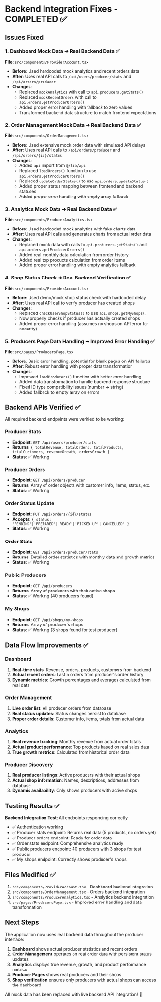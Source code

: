 # Backend Integration Fixes - COMPLETED ✅

## Issues Fixed

### 1. Dashboard Mock Data ➜ Real Backend Data ✅
**File**: `src/components/ProviderAccount.tsx`
- **Before**: Used hardcoded mock analytics and recent orders data
- **After**: Uses real API calls to `/api/users/producer/stats` and `/api/orders/producer`
- **Changes**:
  - Replaced `mockAnalytics` with call to `api.producers.getStats()`
  - Replaced `mockRecentOrders` with call to `api.orders.getProducerOrders()`
  - Added proper error handling with fallback to zero values
  - Transformed backend data structure to match frontend expectations

### 2. Order Management Mock Data ➜ Real Backend Data ✅
**File**: `src/components/OrderManagement.tsx`
- **Before**: Used extensive mock order data with simulated API delays
- **After**: Uses real API calls to `/api/orders/producer` and `/api/orders/{id}/status`
- **Changes**:
  - Added `api` import from `@/lib/api`
  - Replaced `loadOrders()` function to use `api.orders.getProducerOrders()`
  - Replaced `updateOrderStatus()` to use `api.orders.updateStatus()`
  - Added proper status mapping between frontend and backend statuses
  - Added proper error handling with empty array fallback

### 3. Analytics Mock Data ➜ Real Backend Data ✅
**File**: `src/components/ProducerAnalytics.tsx`
- **Before**: Used hardcoded mock analytics with fake charts data
- **After**: Uses real API calls and generates charts from actual order data
- **Changes**:
  - Replaced mock data with calls to `api.producers.getStats()` and `api.orders.getProducerOrders()`
  - Added real monthly data calculation from order history
  - Added real top products calculation from order items
  - Added proper error handling with empty analytics fallback

### 4. Shop Status Check ➜ Real Backend Verification ✅
**File**: `src/components/ProviderAccount.tsx`
- **Before**: Used demo/mock shop status check with hardcoded delay
- **After**: Uses real API call to verify producer has created shops
- **Changes**:
  - Replaced `checkUserShopStatus()` to use `api.shops.getMyShops()`
  - Now properly checks if producer has actually created shops
  - Added proper error handling (assumes no shops on API error for security)

### 5. Producers Page Data Handling ➜ Improved Error Handling ✅
**File**: `src/pages/ProducersPage.tsx`
- **Before**: Basic error handling, potential for blank pages on API failures
- **After**: Robust error handling with proper data transformation
- **Changes**:
  - Improved `loadProducers()` function with better error handling
  - Added data transformation to handle backend response structure
  - Fixed ID type compatibility issues (number ➜ string)
  - Added fallback to empty array on errors

## Backend APIs Verified ✅

All required backend endpoints were verified to be working:

### Producer Stats
- **Endpoint**: `GET /api/users/producer/stats`
- **Returns**: `{ totalRevenue, totalOrders, totalProducts, totalCustomers, revenueGrowth, ordersGrowth }`
- **Status**: ✅ Working

### Producer Orders  
- **Endpoint**: `GET /api/orders/producer`
- **Returns**: Array of order objects with customer info, items, status, etc.
- **Status**: ✅ Working

### Order Status Update
- **Endpoint**: `PUT /api/orders/{id}/status`
- **Accepts**: `{ status: 'PENDING'|'PREPARED'|'READY'|'PICKED_UP'|'CANCELLED' }`
- **Status**: ✅ Working

### Order Stats
- **Endpoint**: `GET /api/orders/producer/stats`
- **Returns**: Detailed order statistics with monthly data and growth metrics
- **Status**: ✅ Working

### Public Producers
- **Endpoint**: `GET /api/producers`
- **Returns**: Array of producers with their active shops
- **Status**: ✅ Working (40 producers found)

### My Shops
- **Endpoint**: `GET /api/shops/my-shops`
- **Returns**: Array of producer's shops
- **Status**: ✅ Working (3 shops found for test producer)

## Data Flow Improvements ✅

### Dashboard
1. **Real-time stats**: Revenue, orders, products, customers from backend
2. **Actual recent orders**: Last 5 orders from producer's order history
3. **Dynamic metrics**: Growth percentages and averages calculated from real data

### Order Management
1. **Live order list**: All producer orders from database
2. **Real status updates**: Status changes persist to database
3. **Proper order details**: Customer info, items, totals from actual data

### Analytics
1. **Real revenue tracking**: Monthly revenue from actual order totals
2. **Actual product performance**: Top products based on real sales data
3. **True growth metrics**: Calculated from historical order data

### Producer Discovery
1. **Real producer listings**: Active producers with their actual shops
2. **Actual shop information**: Names, descriptions, addresses from database
3. **Dynamic availability**: Only shows producers with active shops

## Testing Results ✅

**Backend Integration Test**: All endpoints responding correctly
- ✅ Authentication working
- ✅ Producer stats endpoint: Returns real data (5 products, no orders yet)
- ✅ Producer orders endpoint: Ready for order data
- ✅ Order stats endpoint: Comprehensive analytics ready
- ✅ Public producers endpoint: 40 producers with 3 shops for test producer
- ✅ My shops endpoint: Correctly shows producer's shops

## Files Modified ✅

1. `src/components/ProviderAccount.tsx` - Dashboard backend integration
2. `src/components/OrderManagement.tsx` - Orders backend integration  
3. `src/components/ProducerAnalytics.tsx` - Analytics backend integration
4. `src/pages/ProducersPage.tsx` - Improved error handling and data transformation

## Next Steps

The application now uses real backend data throughout the producer interface:

1. **Dashboard** shows actual producer statistics and recent orders
2. **Order Management** operates on real order data with persistent status updates
3. **Analytics** displays true revenue, growth, and product performance metrics
4. **Producer Pages** shows real producers and their shops
5. **Shop verification** ensures only producers with actual shops can access the dashboard

All mock data has been replaced with live backend API integration! 🎉
